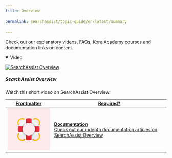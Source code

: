 ```yaml
---
title: Overview

permalink: searchassist/topic-guide/en/latest/summary

---
```

<!--#### Topic Guide
###### Overview-->

  Check out our explanatory videos, FAQs, Kore Academy courses and documentation links on content.

<details class="introduction-video" open>
  <summary>Video
  </summary>
  
   [![SearchAssist Overview](images/VideoCoverImage.png)](https://player.vimeo.com/video/751634558?h=683f1edfdb&badge=0&autopause=0&player_id=0&app_id=58479/embed)

  ##### SearchAssist Overview
  Watch this short video on SearchAssist Overview.

</details>

<a class="doc-link" target="_blank" href="https://docs.kore.ai/searchassist/searchassist/overview/">
 

| Frontmatter | Required? |
|-------------|-------------|
| ![alt text](images/SA_Documentation.svg "Title") | **Documentation**  <br /> Check out our indepth documentation articles on SearchAssist Overview | 


</a>
